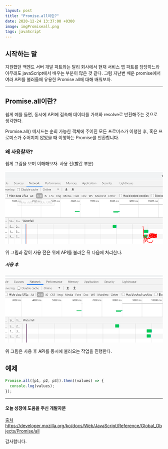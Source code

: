 ```yaml
---
layout: post
title: "Promise.all이란?"
date: 2020-12-24 13:37:00 +0300
image: imgPromiseall.png
tags: javaScript
---
```


## 시작하는 말

지원했던 백엔드 서버 개발 파트와는 달리 회사에서 현재 서비스 앱 파트를 담당하느라 아무래도 javaScript에서 배우는 부분이 많은 것 같다. 그럼 지난번 배운 promise에서 여러 API를 불러올때 유용한 Promise all에 대해 배워보자.

---

## Promise.all이란?

쉽게 예를 들면, 동시에 API에 접속해 데이터를 가져와 resolve로 반환해주는 것으로 생각한다.

Promise.all() 메서드는 순회 가능한 객체에 주어진 모든 프로미스가 이행한 후, 혹은 프로미스가 주어지지 않았을 때 이행하는 Promise를 반환합니다.

### 왜 사용할까?

쉽게 그림을 보며 이해해보자. 사용 전(빨간 부분)

![No use Promise All](../images/Nonpromise.png)

위 그림과 같이 사용 전은 위에 API를 불러온 뒤 다음에 처리한다.

##### 사용 후

![use Promise All](../images/usePromise.png)

위 그림은 사용 후 API를 동시에 불러오는 작업을 진행한다.

## 예제

```javascript
Promise.all([p1, p2, p3]).then((values) => {
  console.log(values);
});
```

---

#### 오늘 성장에 도움을 주신 개발자분

[출처](https://developer.mozilla.org/ko/docs/Web/JavaScript/Reference/Global_Objects/Promise/all) https://developer.mozilla.org/ko/docs/Web/JavaScript/Reference/Global_Objects/Promise/all

감사합니다.
